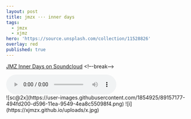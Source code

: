 ```yaml
---
layout: post
title: jmzx ··· inner days
tags:
  - jmzx
  - xjmz
hero: 'https://source.unsplash.com/collection/11528826'
overlay: red
published: true
---
```


  <script src="http://www.jmzx.uk/src/js/wave.js"></script>
  
  <script>
  window.AudioContext = window.AudioContext || window.webkitAudioContext;const audioContext = new AudioContext();let currentBuffer = null;.
  </script>
  [JMZ Inner Days on Soundcloud](https://www.soundcloud.com/jmzx/all-in-a-dayz)
  <!–-break-–>
  <article>
	<div class="cont">
	</div>
	<audio class="audio" controls="controls"><source type="audio/mpeg" src="https://www.jmzx.uk/uploads/audio/A-102-In-a-day.mp3?_=1">
	</audio>
  </article>
  ![sc@2x](https://user-images.githubusercontent.com/1854925/89157177-494fd200-d596-11ea-9549-4ea8c55098f4.png)
  ![i](https://xjmzx.github.io/uploads/x.jpg)
